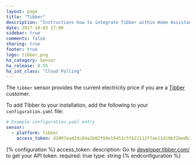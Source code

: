 ```yaml
---
layout: page
title: "Tibber"
description: "Instructions how to integrate Tibber within Home Assistant."
date: 2017-10-03 17:00
sidebar: true
comments: false
sharing: true
footer: true
logo: tibber.png
ha_category: Sensor
ha_release: 0.55
ha_iot_class: "Cloud Polling"
---
```



The `tibber` sensor provides the current electricity price if you are a [Tibber](https://tibber.com/) customer.

To add Tibber to your installation, add the following to your `configuration.yaml` file:

```yaml
# Example configuration.yaml entry
sensor:
  - platform: tibber
    access_token: d1007ead2dc84a2b82f0de19451c5fb22112f7ae11d19bf2bedb224a003ff74a
```

{% configuration %}
  access_token:
    description: Go to [developer.tibber.com/](https://developer.tibber.com/) to get your API token.
    required: true
    type: string
{% endconfiguration %}
